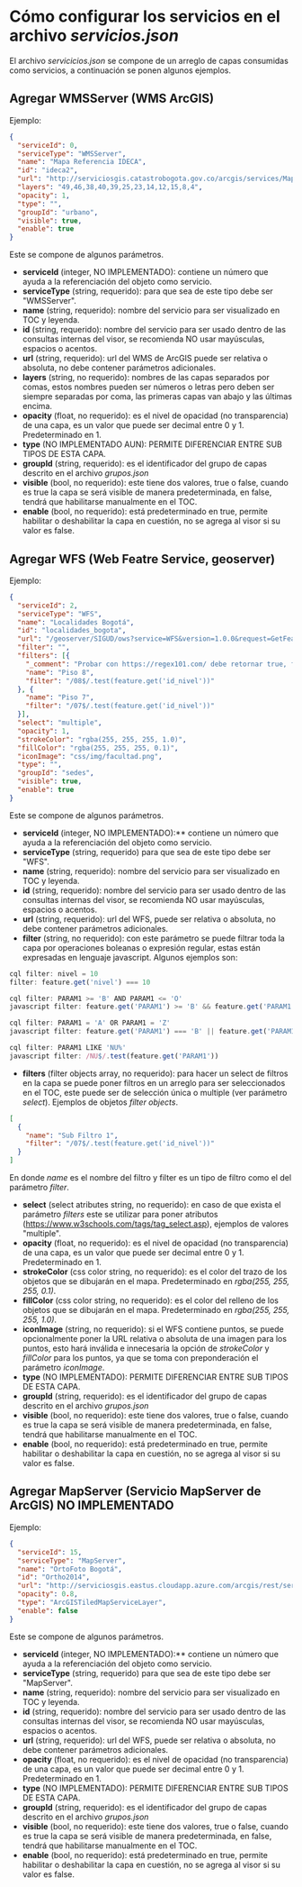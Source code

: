 # Cómo configurar los servicios en el archivo *servicios.json*
El archivo *servicicios.json* se compone de un arreglo de capas consumidas como servicios, a continuación se ponen algunos ejemplos.

## Agregar WMSServer (WMS ArcGIS)
Ejemplo:
```json
{
  "serviceId": 0,
  "serviceType": "WMSServer",
  "name": "Mapa Referencia IDECA",
  "id": "ideca2",
  "url": "http://serviciosgis.catastrobogota.gov.co/arcgis/services/Mapa_Referencia/Mapa_Referencia/MapServer/WMSServer",
  "layers": "49,46,38,40,39,25,23,14,12,15,8,4",
  "opacity": 1,
  "type": "",
  "groupId": "urbano",
  "visible": true,
  "enable": true
}
```
Este se compone de algunos parámetros.

 - **serviceId** (integer, NO IMPLEMENTADO): contiene un número que ayuda a la referenciación del objeto como servicio.
 - **serviceType** (string, requerido): para que sea de este tipo debe ser "WMSServer".
 - **name** (string, requerido): nombre del servicio para ser visualizado en TOC y leyenda.
 - **id** (string, requerido): nombre del servicio para ser usado dentro de las consultas internas del visor, se recomienda NO usar mayúsculas, espacios o acentos.
 - **url** (string, requerido): url del WMS de ArcGIS puede ser relativa o absoluta, no debe contener parámetros adicionales.
 - **layers** (string, no requerido): nombres de las capas separados por comas, estos nombres pueden ser números o letras pero deben ser siempre separadas por coma, las primeras capas van abajo y las últimas encima.
 - **opacity** (float, no requerido): es el nivel de opacidad (no transparencia) de una capa, es un valor que puede ser decimal entre 0 y 1. Predeterminado en 1.
 - **type** (NO IMPLEMENTADO AUN): PERMITE DIFERENCIAR ENTRE SUB TIPOS DE ESTA CAPA.
 - **groupId** (string, requerido): es el identificador del grupo de capas descrito en el archivo *grupos.json*
 - **visible** (bool, no requerido): este tiene dos valores, true o false, cuando es true la capa se será visible de manera predeterminada, en false, tendrá que habilitarse manualmente en el TOC.
 - **enable** (bool, no requerido): está predeterminado en true, permite habilitar o deshabilitar la capa en cuestión, no se agrega al visor si su valor es false.

 ## Agregar WFS (Web Featre Service, geoserver)
 Ejemplo:
 ```json
 {
   "serviceId": 2,
   "serviceType": "WFS",
   "name": "Localidades Bogotá",
   "id": "localidades_bogota",
   "url": "/geoserver/SIGUD/ows?service=WFS&version=1.0.0&request=GetFeature&typename=SIGUD:Localidades&outputFormat=application%2Fjson",
   "filter": "",
   "filters": [{
     "_comment": "Probar con https://regex101.com/ debe retornar true, false",
     "name": "Piso 8",
     "filter": "/08$/.test(feature.get('id_nivel'))"
   }, {
     "name": "Piso 7",
     "filter": "/07$/.test(feature.get('id_nivel'))"
   }],
   "select": "multiple",
   "opacity": 1,
   "strokeColor": "rgba(255, 255, 255, 1.0)",
   "fillColor": "rgba(255, 255, 255, 0.1)",
   "iconImage": "css/img/facultad.png",
   "type": "",
   "groupId": "sedes",
   "visible": true,
   "enable": true
 }
```
Este se compone de algunos parámetros.

- **serviceId** (integer, NO IMPLEMENTADO):** contiene un número que ayuda a la referenciación del objeto como servicio.
- **serviceType** (string, requerido) para que sea de este tipo debe ser "WFS".
- **name** (string, requerido): nombre del servicio para ser visualizado en TOC y leyenda.
- **id** (string, requerido): nombre del servicio para ser usado dentro de las consultas internas del visor, se recomienda NO usar mayúsculas, espacios o acentos.
- **url** (string, requerido): url del WFS, puede ser relativa o absoluta, no debe contener parámetros adicionales.
- **filter** (string, no requerido): con este parámetro se puede filtrar toda la capa por operaciones boleanas o expresión regular, estas están expresadas en lenguaje javascript. Algunos ejemplos son:
```js
cql filter: nivel = 10
filter: feature.get('nivel') === 10
```
```js
cql filter: PARAM1 >= 'B' AND PARAM1 <= 'O'
javascript filter: feature.get('PARAM1') >= 'B' && feature.get('PARAM1') <= '0'
```
```js
cql filter: PARAM1 = 'A' OR PARAM1 = 'Z'
javascript filter: feature.get('PARAM1') === 'B' || feature.get('PARAM1') === 'Z'
```
```js
cql filter: PARAM1 LIKE 'NU%'
javascript filter: /NU$/.test(feature.get('PARAM1'))
```
- **filters** (filter objects array, no requerido): para hacer un select de filtros en la capa se puede poner filtros en un arreglo para ser seleccionados en el TOC, este puede ser de selección única o multiple (ver parámetro *select*). Ejemplos de objetos *filter objects*.
```json
[
  {
    "name": "Sub Filtro 1",
    "filter": "/07$/.test(feature.get('id_nivel'))"
  }
]
```
En donde *name* es el nombre del filtro y filter es un tipo de filtro como el del parámetro *filter*.
- **select** (select atributes string, no requerido): en caso de que exista el parámetro *filters* este se utilizar para poner  atributos (https://www.w3schools.com/tags/tag_select.asp), ejemplos de valores "multiple".
- **opacity** (float, no requerido): es el nivel de opacidad (no transparencia) de una capa, es un valor que puede ser decimal entre 0 y 1. Predeterminado en 1.
- **strokeColor** (css color string, no requerido): es el color del trazo de los objetos que se dibujarán en el mapa. Predeterminado en *rgba(255, 255, 255, 0.1)*.
- **fillColor** (css color string, no requerido): es el color del relleno de los objetos que se dibujarán en el mapa. Predeterminado en *rgba(255, 255, 255, 1.0)*.
- **iconImage** (string, no requerido): si el WFS contiene puntos, se puede opcionalmente poner la URL relativa o absoluta de una imagen para los puntos, esto hará inválida e innecesaria la opción de *strokeColor* y *fillColor* para los puntos, ya que se toma con preponderación el parámetro *iconImage*.
- **type** (NO IMPLEMENTADO): PERMITE DIFERENCIAR ENTRE SUB TIPOS DE ESTA CAPA.
- **groupId** (string, requerido): es el identificador del grupo de capas descrito en el archivo *grupos.json*
- **visible** (bool, no requerido): este tiene dos valores, true o false, cuando es true la capa se será visible de manera predeterminada, en false, tendrá que habilitarse manualmente en el TOC.
- **enable** (bool, no requerido): está predeterminado en true, permite habilitar o deshabilitar la capa en cuestión, no se agrega al visor si su valor es false.

## Agregar MapServer (Servicio MapServer de ArcGIS) NO IMPLEMENTADO
Ejemplo:
```json
{
  "serviceId": 15,
  "serviceType": "MapServer",
  "name": "OrtoFoto Bogotá",
  "id": "Ortho2014",
  "url": "http://serviciosgis.eastus.cloudapp.azure.com/arcgis/rest/services/Imagenes/Ortho2014/MapServer",
  "opacity": 0.8,
  "type": "ArcGISTiledMapServiceLayer",
  "enable": false
}
```
Este se compone de algunos parámetros.

- **serviceId** (integer, NO IMPLEMENTADO):** contiene un número que ayuda a la referenciación del objeto como servicio.
- **serviceType** (string, requerido) para que sea de este tipo debe ser "MapServer".
- **name** (string, requerido): nombre del servicio para ser visualizado en TOC y leyenda.
- **id** (string, requerido): nombre del servicio para ser usado dentro de las consultas internas del visor, se recomienda NO usar mayúsculas, espacios o acentos.
- **url** (string, requerido): url del WFS, puede ser relativa o absoluta, no debe contener parámetros adicionales.
- **opacity** (float, no requerido): es el nivel de opacidad (no transparencia) de una capa, es un valor que puede ser decimal entre 0 y 1. Predeterminado en 1.
- **type** (NO IMPLEMENTADO): PERMITE DIFERENCIAR ENTRE SUB TIPOS DE ESTA CAPA.
- **groupId** (string, requerido): es el identificador del grupo de capas descrito en el archivo *grupos.json*
- **visible** (bool, no requerido): este tiene dos valores, true o false, cuando es true la capa se será visible de manera predeterminada, en false, tendrá que habilitarse manualmente en el TOC.
- **enable** (bool, no requerido): está predeterminado en true, permite habilitar o deshabilitar la capa en cuestión, no se agrega al visor si su valor es false.
